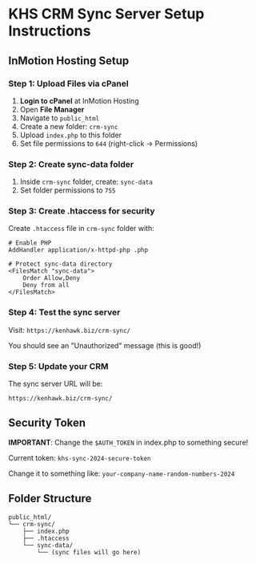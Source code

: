 # KHS CRM Sync Server Setup Instructions

## InMotion Hosting Setup

### Step 1: Upload Files via cPanel

1. **Login to cPanel** at InMotion Hosting
2. Open **File Manager**
3. Navigate to `public_html`
4. Create a new folder: `crm-sync`
5. Upload `index.php` to this folder
6. Set file permissions to `644` (right-click → Permissions)

### Step 2: Create sync-data folder

1. Inside `crm-sync` folder, create: `sync-data`
2. Set folder permissions to `755`

### Step 3: Create .htaccess for security

Create `.htaccess` file in `crm-sync` folder with:
```
# Enable PHP
AddHandler application/x-httpd-php .php

# Protect sync-data directory
<FilesMatch "sync-data">
    Order Allow,Deny
    Deny from all
</FilesMatch>
```

### Step 4: Test the sync server

Visit: `https://kenhawk.biz/crm-sync/`

You should see an "Unauthorized" message (this is good!)

### Step 5: Update your CRM

The sync server URL will be:
```
https://kenhawk.biz/crm-sync/
```

## Security Token

**IMPORTANT**: Change the `$AUTH_TOKEN` in index.php to something secure!

Current token: `khs-sync-2024-secure-token`

Change it to something like: `your-company-name-random-numbers-2024`

## Folder Structure

```
public_html/
└── crm-sync/
    ├── index.php
    ├── .htaccess
    └── sync-data/
        └── (sync files will go here)
```